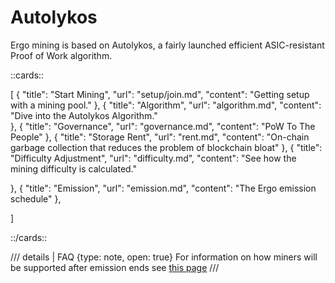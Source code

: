 # Autolykos

Ergo mining is based on Autolykos, a fairly launched efficient ASIC-resistant Proof of Work algorithm. 

::cards::

[
  {
    "title": "Start Mining",
    "url": "setup/join.md",
    "content": "Getting setup with a mining pool."
  },
  {
    "title": "Algorithm",
    "url": "algorithm.md",
    "content": "Dive into the Autolykos Algorithm."    
  },
  {
    "title": "Governance",
    "url": "governance.md",
    "content": "PoW To The People"
  },
  {
    "title": "Storage Rent",
    "url": "rent.md",
    "content": "On-chain garbage collection that reduces the problem of blockchain bloat"
  },
  {
    "title": "Difficulty Adjustment",
    "url": "difficulty.md",
    "content": "See how the mining difficulty is calculated."

  },
  {
    "title": "Emission",
    "url": "emission.md",
    "content": "The Ergo emission schedule"
  },

]

::/cards::



/// details | FAQ
     {type: note, open: true}
For information on how miners will be supported after emission ends see [this page](revenue.md)
///